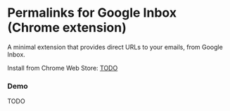 # Permalinks for Google Inbox (Chrome extension)

A minimal extension that provides direct URLs to your emails, from Google Inbox.

Install from Chrome Web Store: [TODO](TODO)

### Demo

TODO
